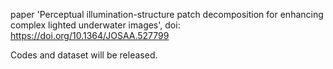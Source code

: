 paper 'Perceptual illumination-structure patch decomposition for enhancing complex lighted underwater images', doi: https://doi.org/10.1364/JOSAA.527799
        
        
        
        


Codes and dataset will be released.
